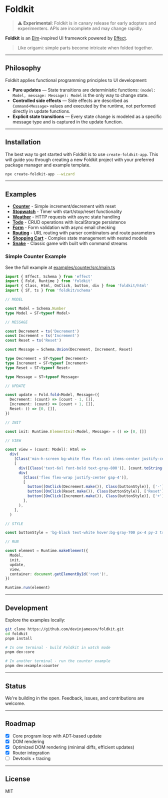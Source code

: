 # Foldkit

> ⚠️ **Experimental**: Foldkit is in canary release for early adopters and experimenters. APIs are incomplete and may change rapidly.

**Foldkit** is an [Elm](https://elm-lang.org/)-inspired UI framework powered by [Effect](https://effect.website/).

> Like origami: simple parts become intricate when folded together.

---

## Philosophy

Foldkit applies functional programming principles to UI development:

- **Pure updates** — State transitions are deterministic functions: `(model: Model, message: Message): Model` is the only way to change state.
- **Controlled side effects** — Side effects are described as `Command<Message>` values and executed by the runtime, not performed directly in update functions.
- **Explicit state transitions** — Every state change is modeled as a specific message type and is captured in the update function.

---

## Installation

The best way to get started with Foldkit is to use `create-foldkit-app`. This
will guide you through creating a new Foldkit project with your preferred
package manager and example template.

```bash
npx create-foldkit-app --wizard
```

---

## Examples

- **[Counter](examples/counter/src/main.ts)** - Simple increment/decrement with reset
- **[Stopwatch](examples/stopwatch/src/main.ts)** - Timer with start/stop/reset functionality
- **[Weather](examples/weather/src/main.ts)** - HTTP requests with async state handling
- **[Todo](examples/todo/src/main.ts)** - CRUD operations with localStorage persistence
- **[Form](examples/form/src/main.ts)** - Form validation with async email checking
- **[Routing](examples/routing/src/main.ts)** - URL routing with parser combinators and route parameters
- **[Shopping Cart](examples/shopping-cart/src/main.ts)** - Complex state management with nested models
- **[Snake](examples/snake/src/main.ts)** - Classic game with built with command streams

### Simple Counter Example

See the full example at [examples/counter/src/main.ts](examples/counter/src/main.ts)

```ts
import { Effect, Schema } from 'effect'
import { Fold, Runtime } from 'foldkit'
import { Class, Html, OnClick, button, div } from 'foldkit/html'
import { ST, ts } from 'foldkit/schema'

// MODEL

const Model = Schema.Number
type Model = ST<typeof Model>

// MESSAGE

const Decrement = ts('Decrement')
const Increment = ts('Increment')
const Reset = ts('Reset')

const Message = Schema.Union(Decrement, Increment, Reset)

type Decrement = ST<typeof Decrement>
type Increment = ST<typeof Increment>
type Reset = ST<typeof Reset>

type Message = ST<typeof Message>

// UPDATE

const update = Fold.fold<Model, Message>({
  Decrement: (count) => [count - 1, []],
  Increment: (count) => [count + 1, []],
  Reset: () => [0, []],
})

// INIT

const init: Runtime.ElementInit<Model, Message> = () => [0, []]

// VIEW

const view = (count: Model): Html =>
  div(
    [Class('min-h-screen bg-white flex flex-col items-center justify-center gap-6 p-6')],
    [
      div([Class('text-6xl font-bold text-gray-800')], [count.toString()]),
      div(
        [Class('flex flex-wrap justify-center gap-4')],
        [
          button([OnClick(Decrement.make()), Class(buttonStyle)], ['-']),
          button([OnClick(Reset.make()), Class(buttonStyle)], ['Reset']),
          button([OnClick(Increment.make()), Class(buttonStyle)], ['+']),
        ],
      ),
    ],
  )

// STYLE

const buttonStyle = 'bg-black text-white hover:bg-gray-700 px-4 py-2 transition'

// RUN

const element = Runtime.makeElement({
  Model,
  init,
  update,
  view,
  container: document.getElementById('root')!,
})

Runtime.run(element)
```

---

## Development

Explore the examples locally:

```bash
git clone https://github.com/devinjameson/foldkit.git
cd foldkit
pnpm install

# In one terminal - build Foldkit in watch mode
pnpm dev:core

# In another terminal - run the counter example
pnpm dev:example:counter
```

---

## Status

We're building in the open. Feedback, issues, and contributions are welcome.

---

## Roadmap

- [x] Core program loop with ADT-based update
- [x] DOM rendering
- [x] Optimized DOM rendering (minimal diffs, efficient updates)
- [x] Router integration
- [ ] Devtools + tracing

---

## License

MIT
